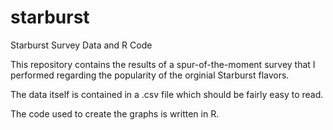 # starburst
Starburst Survey Data and R Code

This repository contains the results of a spur-of-the-moment survey that I
performed regarding the popularity of the orginial Starburst flavors.

The data itself is contained in a .csv file which should be fairly easy to read.

The code used to create the graphs is written in R.
